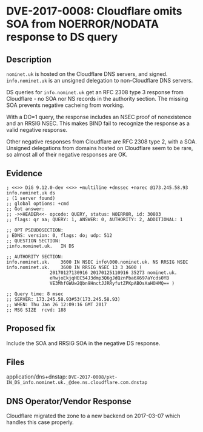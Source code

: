 # DVE-2017-0008: Cloudflare omits SOA from NOERROR/NODATA response to DS query

## Description

`nominet.uk` is hosted on the Cloudflare DNS servers, and signed.
`info.nominet.uk` is an unsigned delegation to non-Cloudflare DNS servers.

DS queries for `info.nominet.uk` get an RFC 2308 type 3 response from Cloudflare - no SOA nor NS records in the authority section.
The missing SOA prevents negative cacheing from working.

With a DO=1 query, the response includes an NSEC proof of nonexistence and an RRSIG NSEC.
This makes BIND fail to recognize the response as a valid negative response.

Other negative responses from Cloudflare are RFC 2308 type 2, with a SOA.
Unsigned delegations from domains hosted on Cloudflare seem to be rare,
so almost all of their negative responses are OK.

## Evidence

    ; <<>> DiG 9.12.0-dev <<>> +multiline +dnssec +norec @173.245.58.93 info.nominet.uk ds
    ; (1 server found)
    ;; global options: +cmd
    ;; Got answer:
    ;; ->>HEADER<<- opcode: QUERY, status: NOERROR, id: 30803
    ;; flags: qr aa; QUERY: 1, ANSWER: 0, AUTHORITY: 2, ADDITIONAL: 1

    ;; OPT PSEUDOSECTION:
    ; EDNS: version: 0, flags: do; udp: 512
    ;; QUESTION SECTION:
    ;info.nominet.uk.	IN DS

    ;; AUTHORITY SECTION:
    info.nominet.uk.	3600 IN	NSEC info\000.nominet.uk. NS RRSIG NSEC
    info.nominet.uk.	3600 IN	RRSIG NSEC 13 3 3600 (
    				20170127130916 20170125110916 35273 nominet.uk.
    				eRwjoEkjqHEC54J3dmp3Q6gJdQznPba6X697aYcds0YB
    				VE3MhfGWUw2Qbn9HnctJJRRyfutZPKpABOsXaHOHMQ== )

    ;; Query time: 8 msec
    ;; SERVER: 173.245.58.93#53(173.245.58.93)
    ;; WHEN: Thu Jan 26 12:09:16 GMT 2017
    ;; MSG SIZE  rcvd: 188


## Proposed fix

Include the SOA and RRSIG SOA in the negative DS response.

## Files

application/dns+dnstap: `DVE-2017-0008/pkt-IN_DS_info.nominet.uk._@dee.ns.cloudflare.com.dnstap`

## DNS Operator/Vendor Response

Cloudflare migrated the zone to a new backend on 2017-03-07 which handles this case properly.
